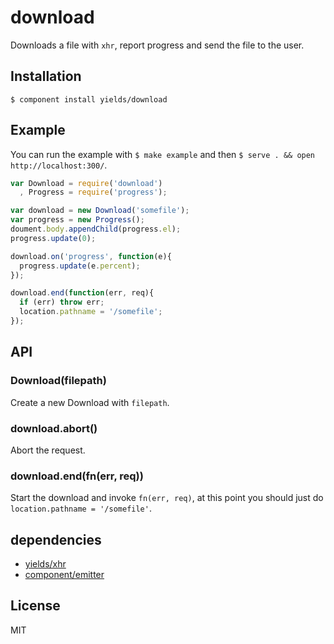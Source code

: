 
# download

  Downloads a file with `xhr`, report progress and send the file to the user.

## Installation

    $ component install yields/download

## Example

You can run the example with `$ make example` and then `$ serve . && open http://localhost:300/`.

```js
var Download = require('download')
  , Progress = require('progress');

var download = new Download('somefile');
var progress = new Progress();
doument.body.appendChild(progress.el);
progress.update(0);

download.on('progress', function(e){
  progress.update(e.percent);
});

download.end(function(err, req){
  if (err) throw err;
  location.pathname = '/somefile';
});
```

## API

### Download(filepath)

Create a new Download with `filepath`.

### download.abort()

Abort the request.

### download.end(fn(err, req))

Start the download and invoke `fn(err, req)`, at this point you should just do `location.pathname = '/somefile'`.

## dependencies

  - [yields/xhr](https://github.com/yields/xhr)
  - [component/emitter](https://github.com/component/emitter)

## License

  MIT
